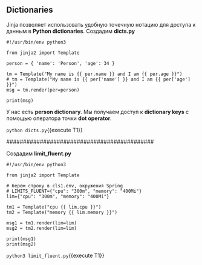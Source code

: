 ## Dictionaries

Jinja позволяет использовать удобную точечную нотацию для доступа к данным в **Python dictionaries**.
Создадим **dicts.py**

```
#!/usr/bin/env python3

from jinja2 import Template

person = { 'name': 'Person', 'age': 34 }

tm = Template("My name is {{ per.name }} and I am {{ per.age }}")
# tm = Template("My name is {{ per['name'] }} and I am {{ per['age'] }}")
msg = tm.render(per=person)

print(msg)
```

У нас есть **person dictionary**. Мы получаем доступ к **dictionary keys** с помощью оператора точки **dot operator**.

`python dicts.py`{{execute T1}}

############################################

Создадим **limit_fluent.py**


```
#!/usr/bin/env python3

from jinja2 import Template

# берем строку в cls1.env, окружения Spring
# LIMITS_FLUENT={"cpu": "300m", "memory": "400Mi"}
lim={"cpu": "300m", "memory": "400Mi"}

tm1 = Template("cpu {{ lim.cpu }}")
tm2 = Template("memory {{ lim.memory }}")

msg1 = tm1.render(lim=lim)
msg2 = tm2.render(lim=lim)

print(msg1)
print(msg2)
```

`python3 limit_fluent.py`{{execute T1}}
